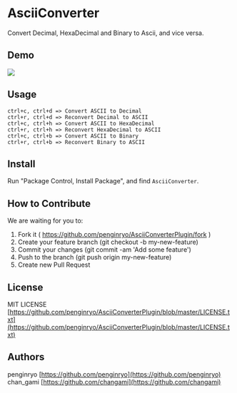 AsciiConverter
====

Convert Decimal, HexaDecimal and Binary to Ascii, and vice versa.

Demo
---

<img src="http://penginryo.github.io/img/demo.gif">

Usage
---

```
ctrl+c, ctrl+d => Convert ASCII to Decimal
ctrl+r, ctrl+d => Reconvert Decimal to ASCII
ctrl+c, ctrl+h => Convert ASCII to HexaDecimal
ctrl+r, ctrl+h => Reconvert HexaDecimal to ASCII
ctrl+c, ctrl+b => Convert ASCII to Binary
ctrl+r, ctrl+b => Reconvert Binary to ASCII
```

Install
---

Run "Package Control, Install Package", and find `AsciiConverter`.

How to Contribute
---

We are waiting for you to:

1. Fork it ( https://github.com/penginryo/AsciiConverterPlugin/fork )
2. Create your feature branch (git checkout -b my-new-feature)
3. Commit your changes (git commit -am 'Add some feature')
4. Push to the branch (git push origin my-new-feature)
5. Create new Pull Request

License
---

MIT LICENSE  
[https://github.com/penginryo/AsciiConverterPlugin/blob/master/LICENSE.txt](https://github.com/penginryo/AsciiConverterPlugin/blob/master/LICENSE.txt)

Authors
---

penginryo [https://github.com/penginryo](https://github.com/penginryo)  
chan_gami [https://github.com/changami](https://github.com/changami)